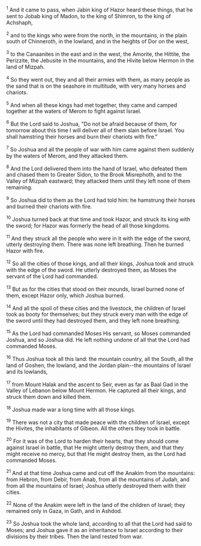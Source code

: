 <sup>1</sup> 
And it came to pass, when Jabin king of Hazor heard these things, that he sent to Jobab king of Madon, to the king of Shimron, to the king of Achshaph, 

<sup>2</sup> 
and to the kings who were from the north, in the mountains, in the plain south of Chinneroth, in the lowland, and in the heights of Dor on the west, 

<sup>3</sup> 
to the Canaanites in the east and in the west, the Amorite, the Hittite, the Perizzite, the Jebusite in the mountains, and the Hivite below Hermon in the land of Mizpah. 

<sup>4</sup> 
So they went out, they and all their armies with them, as many people as the sand that is on the seashore in multitude, with very many horses and chariots. 

<sup>5</sup> 
And when all these kings had met together, they came and camped together at the waters of Merom to fight against Israel. 

<sup>6</sup> 
But the Lord said to Joshua, "Do not be afraid because of them, for tomorrow about this time I will deliver all of them slain before Israel. You shall hamstring their horses and burn their chariots with fire." 

<sup>7</sup> 
So Joshua and all the people of war with him came against them suddenly by the waters of Merom, and they attacked them. 

<sup>8</sup> 
And the Lord delivered them into the hand of Israel, who defeated them and chased them to Greater Sidon, to the Brook Misrephoth, and to the Valley of Mizpah eastward; they attacked them until they left none of them remaining. 

<sup>9</sup> 
So Joshua did to them as the Lord had told him: he hamstrung their horses and burned their chariots with fire. 

<sup>10</sup> 
Joshua turned back at that time and took Hazor, and struck its king with the sword; for Hazor was formerly the head of all those kingdoms. 

<sup>11</sup> 
And they struck all the people who were in it with the edge of the sword, utterly destroying them. There was none left breathing. Then he burned Hazor with fire. 

<sup>12</sup> 
So all the cities of those kings, and all their kings, Joshua took and struck with the edge of the sword. He utterly destroyed them, as Moses the servant of the Lord had commanded. 

<sup>13</sup> 
But as for the cities that stood on their mounds, Israel burned none of them, except Hazor only, which Joshua burned. 

<sup>14</sup> 
And all the spoil of these cities and the livestock, the children of Israel took as booty for themselves; but they struck every man with the edge of the sword until they had destroyed them, and they left none breathing. 

<sup>15</sup> 
As the Lord had commanded Moses His servant, so Moses commanded Joshua, and so Joshua did. He left nothing undone of all that the Lord had commanded Moses.

<sup>16</sup> 
Thus Joshua took all this land: the mountain country, all the South, all the land of Goshen, the lowland, and the Jordan plain--the mountains of Israel and its lowlands, 

<sup>17</sup> 
from Mount Halak and the ascent to Seir, even as far as Baal Gad in the Valley of Lebanon below Mount Hermon. He captured all their kings, and struck them down and killed them. 

<sup>18</sup> 
Joshua made war a long time with all those kings. 

<sup>19</sup> 
There was not a city that made peace with the children of Israel, except the Hivites, the inhabitants of Gibeon. All the others they took in battle. 

<sup>20</sup> 
For it was of the Lord to harden their hearts, that they should come against Israel in battle, that He might utterly destroy them, and that they might receive no mercy, but that He might destroy them, as the Lord had commanded Moses. 

<sup>21</sup> 
And at that time Joshua came and cut off the Anakim from the mountains: from Hebron, from Debir, from Anab, from all the mountains of Judah, and from all the mountains of Israel; Joshua utterly destroyed them with their cities. 

<sup>22</sup> 
None of the Anakim were left in the land of the children of Israel; they remained only in Gaza, in Gath, and in Ashdod. 

<sup>23</sup> 
So Joshua took the whole land, according to all that the Lord had said to Moses; and Joshua gave it as an inheritance to Israel according to their divisions by their tribes. Then the land rested from war.